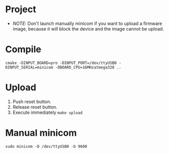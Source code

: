 # Project

* *NOTE*: Don't launch manually minicom if you want to upload a firmware image, because it will block the device and the image cannot be upload.

# Compile

```
cmake -DINPUT_BOARD=pro -DINPUT_PORT=/dev/ttyUSB0 -DINPUT_SERIAL=minicom -DBOARD_CPU=16MHzatmega328 ..
```

# Upload

1. Push reset button.
1. Release reset button.
1. Execute immediately ```make upload```

# Manual minicom

```
sudo minicom -D /dev/ttyUSB0 -b 9600
```
